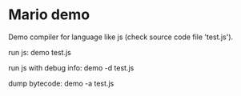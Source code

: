 # Mario demo
Demo compiler for language like js  (check source code file 'test.js').

run js:
    demo test.js

run js with debug info:
    demo -d test.js

dump bytecode:
    demo -a test.js



